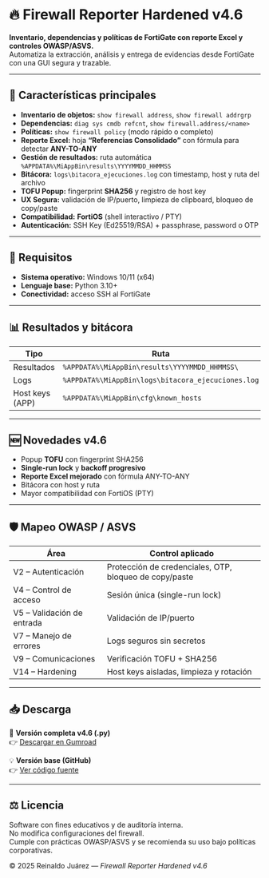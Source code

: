 # 🔥 Firewall Reporter Hardened v4.6

**Inventario, dependencias y políticas de FortiGate con reporte Excel y controles OWASP/ASVS.**  
Automatiza la extracción, análisis y entrega de evidencias desde FortiGate con una GUI segura y trazable.

---

## 🚀 Características principales

- **Inventario de objetos:** `show firewall address`, `show firewall addrgrp`
- **Dependencias:** `diag sys cmdb refcnt`, `show firewall.address/<name>`
- **Políticas:** `show firewall policy` (modo rápido o completo)
- **Reporte Excel:** hoja **“Referencias Consolidado”** con fórmula para detectar **ANY-TO-ANY**
- **Gestión de resultados:** ruta automática `%APPDATA%\MiAppBin\results\YYYYMMDD_HHMMSS`
- **Bitácora:** `logs\bitacora_ejecuciones.log` con timestamp, host y ruta del archivo
- **TOFU Popup:** fingerprint **SHA256** y registro de host key
- **UX Segura:** validación de IP/puerto, limpieza de clipboard, bloqueo de copy/paste
- **Compatibilidad:** **FortiOS** (shell interactivo / PTY)
- **Autenticación:** SSH Key (Ed25519/RSA) + passphrase, password o OTP

---

## 🧩 Requisitos

- **Sistema operativo:** Windows 10/11 (x64)  
- **Lenguaje base:** Python 3.10+  
- **Conectividad:** acceso SSH al FortiGate  

---

## 📊 Resultados y bitácora

| Tipo | Ruta |
|------|------|
| Resultados | `%APPDATA%\MiAppBin\results\YYYYMMDD_HHMMSS\` |
| Logs | `%APPDATA%\MiAppBin\logs\bitacora_ejecuciones.log` |
| Host keys (APP) | `%APPDATA%\MiAppBin\cfg\known_hosts` |

---

## 🆕 Novedades v4.6

- Popup **TOFU** con fingerprint SHA256  
- **Single-run lock** y **backoff progresivo**  
- **Reporte Excel mejorado** con fórmula ANY-TO-ANY  
- Bitácora con host y ruta  
- Mayor compatibilidad con FortiOS (PTY)

---

## 🛡️ Mapeo OWASP / ASVS

| Área | Control aplicado |
|------|------------------|
| V2 – Autenticación | Protección de credenciales, OTP, bloqueo de copy/paste |
| V4 – Control de acceso | Sesión única (single-run lock) |
| V5 – Validación de entrada | Validación de IP/puerto |
| V7 – Manejo de errores | Logs seguros sin secretos |
| V9 – Comunicaciones | Verificación TOFU + SHA256 |
| V14 – Hardening | Host keys aisladas, limpieza y rotación |

---

## 📥 Descarga

🔗 **Versión completa v4.6 (.py)**  
👉 [Descargar en Gumroad](https://relijure.gumroad.com/l/fortigate-script-reporter)  


💡 **Versión base (GitHub)**  
👉 [Ver código fuente](https://github.com/relijure-code-patch-1/Firewall-Tech-PA/FirewallReporter)

---

## ⚖️ Licencia

Software con fines educativos y de auditoría interna.  
No modifica configuraciones del firewall.  
Cumple con prácticas OWASP/ASVS y se recomienda su uso bajo políticas corporativas.

© 2025 Reinaldo Juárez — *Firewall Reporter Hardened v4.6*
